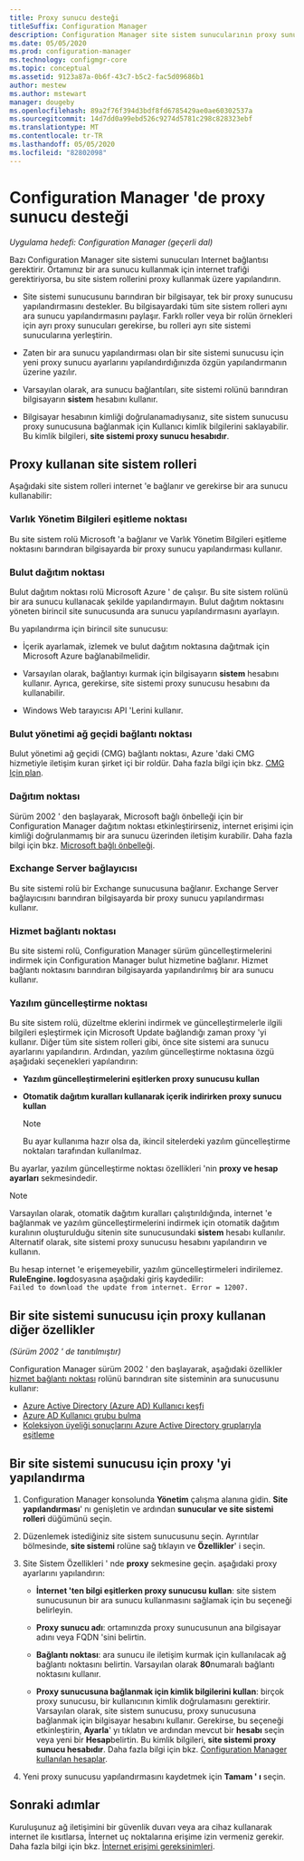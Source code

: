 ```yaml
---
title: Proxy sunucu desteği
titleSuffix: Configuration Manager
description: Configuration Manager site sistem sunucularının proxy sunucularını nasıl kullandığını öğrenin.
ms.date: 05/05/2020
ms.prod: configuration-manager
ms.technology: configmgr-core
ms.topic: conceptual
ms.assetid: 9123a87a-0b6f-43c7-b5c2-fac5d09686b1
author: mestew
ms.author: mstewart
manager: dougeby
ms.openlocfilehash: 89a2f76f394d3bdf8fd6785429ae0ae60302537a
ms.sourcegitcommit: 14d7dd0a99ebd526c9274d5781c298c828323ebf
ms.translationtype: MT
ms.contentlocale: tr-TR
ms.lasthandoff: 05/05/2020
ms.locfileid: "82802098"
---
```

# <a name="proxy-server-support-in-configuration-manager"></a>Configuration Manager 'de proxy sunucu desteği

*Uygulama hedefi: Configuration Manager (geçerli dal)*

Bazı Configuration Manager site sistemi sunucuları Internet bağlantısı gerektirir. Ortamınız bir ara sunucu kullanmak için internet trafiği gerektiriyorsa, bu site sistem rollerini proxy kullanmak üzere yapılandırın.  

- Site sistemi sunucusunu barındıran bir bilgisayar, tek bir proxy sunucusu yapılandırmasını destekler. Bu bilgisayardaki tüm site sistem rolleri aynı ara sunucu yapılandırmasını paylaşır. Farklı roller veya bir rolün örnekleri için ayrı proxy sunucuları gerekirse, bu rolleri ayrı site sistemi sunucularına yerleştirin.  

- Zaten bir ara sunucu yapılandırması olan bir site sistemi sunucusu için yeni proxy sunucu ayarlarını yapılandırdığınızda özgün yapılandırmanın üzerine yazılır.  

- Varsayılan olarak, ara sunucu bağlantıları, site sistemi rolünü barındıran bilgisayarın **sistem** hesabını kullanır.  

- Bilgisayar hesabının kimliği doğrulanamadıysanız, site sistem sunucusu proxy sunucusuna bağlanmak için Kullanıcı kimlik bilgilerini saklayabilir. Bu kimlik bilgileri, **site sistemi proxy sunucu hesabıdır**.  

## <a name="site-system-roles-that-use-a-proxy"></a>Proxy kullanan site sistem rolleri

Aşağıdaki site sistem rolleri internet 'e bağlanır ve gerekirse bir ara sunucu kullanabilir:  

### <a name="asset-intelligence-synchronization-point"></a>Varlık Yönetim Bilgileri eşitleme noktası

Bu site sistem rolü Microsoft 'a bağlanır ve Varlık Yönetim Bilgileri eşitleme noktasını barındıran bilgisayarda bir proxy sunucu yapılandırması kullanır.  

### <a name="cloud-distribution-point"></a>Bulut dağıtım noktası

Bulut dağıtım noktası rolü Microsoft Azure ' de çalışır. Bu site sistem rolünü bir ara sunucu kullanacak şekilde yapılandırmayın. Bulut dağıtım noktasını yöneten birincil site sunucusunda ara sunucu yapılandırmasını ayarlayın.  

Bu yapılandırma için birincil site sunucusu:  

- İçerik ayarlamak, izlemek ve bulut dağıtım noktasına dağıtmak için Microsoft Azure bağlanabilmelidir.  

- Varsayılan olarak, bağlantıyı kurmak için bilgisayarın **sistem** hesabını kullanır. Ayrıca, gerekirse, site sistemi proxy sunucusu hesabını da kullanabilir.  

- Windows Web tarayıcısı API 'Lerini kullanır.  

### <a name="cloud-management-gateway-connection-point"></a>Bulut yönetimi ağ geçidi bağlantı noktası

Bulut yönetimi ağ geçidi (CMG) bağlantı noktası, Azure 'daki CMG hizmetiyle iletişim kuran şirket içi bir roldür. Daha fazla bilgi için bkz. [CMG Için plan](../../clients/manage/cmg/plan-cloud-management-gateway.md).

### <a name="distribution-point"></a>Dağıtım noktası

<!-- 5856396 -->

Sürüm 2002 ' den başlayarak, Microsoft bağlı önbelleği için bir Configuration Manager dağıtım noktası etkinleştirirseniz, internet erişimi için kimliği doğrulanmamış bir ara sunucu üzerinden iletişim kurabilir. Daha fazla bilgi için bkz. [Microsoft bağlı önbelleği](../hierarchy/microsoft-connected-cache.md).

### <a name="exchange-server-connector"></a>Exchange Server bağlayıcısı

Bu site sistemi rolü bir Exchange sunucusuna bağlanır. Exchange Server bağlayıcısını barındıran bilgisayarda bir proxy sunucu yapılandırması kullanır.  

### <a name="service-connection-point"></a>Hizmet bağlantı noktası

Bu site sistemi rolü, Configuration Manager sürüm güncelleştirmelerini indirmek için Configuration Manager bulut hizmetine bağlanır. Hizmet bağlantı noktasını barındıran bilgisayarda yapılandırılmış bir ara sunucu kullanır.  

### <a name="software-update-point"></a>Yazılım güncelleştirme noktası

Bu site sistem rolü, düzeltme eklerini indirmek ve güncelleştirmelerle ilgili bilgileri eşleştirmek için Microsoft Update bağlandığı zaman proxy 'yi kullanır. Diğer tüm site sistem rolleri gibi, önce site sistemi ara sunucu ayarlarını yapılandırın. Ardından, yazılım güncelleştirme noktasına özgü aşağıdaki seçenekleri yapılandırın:  

- **Yazılım güncelleştirmelerini eşitlerken proxy sunucusu kullan**  

- **Otomatik dağıtım kuralları kullanarak içerik indirirken proxy sunucu kullan**  

    > [!NOTE]
    > Bu ayar kullanıma hazır olsa da, ikincil sitelerdeki yazılım güncelleştirme noktaları tarafından kullanılmaz.  

Bu ayarlar, yazılım güncelleştirme noktası özellikleri 'nin **proxy ve hesap ayarları** sekmesindedir.  

> [!NOTE]
> Varsayılan olarak, otomatik dağıtım kuralları çalıştırıldığında, internet 'e bağlanmak ve yazılım güncelleştirmelerini indirmek için otomatik dağıtım kuralının oluşturulduğu sitenin site sunucusundaki **sistem** hesabı kullanılır. Alternatif olarak, site sistemi proxy sunucusu hesabını yapılandırın ve kullanın. 
>
> Bu hesap internet 'e erişemeyebilir, yazılım güncelleştirmeleri indirilemez. **RuleEngine. log**dosyasına aşağıdaki giriş kaydedilir:  
> `Failed to download the update from internet. Error = 12007.`  

## <a name="other-features-that-use-the-proxy-for-a-site-system-server"></a><a name="bkmk_other"></a>Bir site sistemi sunucusu için proxy kullanan diğer özellikler

*(Sürüm 2002 ' de tanıtılmıştır)*

Configuration Manager sürüm 2002 ' den başlayarak, aşağıdaki özellikler [hizmet bağlantı noktası](#service-connection-point) rolünü barındıran site sisteminin ara sunucusunu kullanır: <!--5913817-->

- [Azure Active Directory (Azure AD) Kullanıcı keşfi](../../servers/deploy/configure/about-discovery-methods.md#azureaddisc)
- [Azure AD Kullanıcı grubu bulma](../../servers/deploy/configure/about-discovery-methods.md#bkmk_azuregroupdisco)
- [Koleksiyon üyeliği sonuçlarını Azure Active Directory gruplarıyla eşitleme](../../clients/manage/collections/create-collections.md#bkmk_aadcollsync)

## <a name="configure-the-proxy-for-a-site-system-server"></a>Bir site sistemi sunucusu için proxy 'yi yapılandırma  

1. Configuration Manager konsolunda **Yönetim** çalışma alanına gidin. **Site yapılandırması**' nı genişletin ve ardından **sunucular ve site sistemi rolleri** düğümünü seçin.  

2. Düzenlemek istediğiniz site sistem sunucusunu seçin. Ayrıntılar bölmesinde, **site sistemi** rolüne sağ tıklayın ve **Özellikler**' i seçin.  

3. Site Sistem Özellikleri ' nde **proxy** sekmesine geçin. aşağıdaki proxy ayarlarını yapılandırın:  

    - **İnternet 'ten bilgi eşitlerken proxy sunucusu kullan**: site sistem sunucusunun bir ara sunucu kullanmasını sağlamak için bu seçeneği belirleyin.  

    - **Proxy sunucu adı**: ortamınızda proxy sunucusunun ana bilgisayar adını veya FQDN 'sini belirtin.  

    - **Bağlantı noktası**: ara sunucu ile iletişim kurmak için kullanılacak ağ bağlantı noktasını belirtin. Varsayılan olarak **80**numaralı bağlantı noktasını kullanır.  

    - **Proxy sunucusuna bağlanmak için kimlik bilgilerini kullan**: birçok proxy sunucusu, bir kullanıcının kimlik doğrulamasını gerektirir. Varsayılan olarak, site sistem sunucusu, proxy sunucusuna bağlanmak için bilgisayar hesabını kullanır. Gerekirse, bu seçeneği etkinleştirin, **Ayarla**' yı tıklatın ve ardından mevcut bir **hesabı** seçin veya yeni bir **Hesap**belirtin. Bu kimlik bilgileri, **site sistemi proxy sunucu hesabıdır**.  Daha fazla bilgi için bkz. [Configuration Manager kullanılan hesaplar](../hierarchy/accounts.md).  

4. Yeni proxy sunucusu yapılandırmasını kaydetmek için **Tamam ' ı** seçin.  

## <a name="next-steps"></a>Sonraki adımlar

Kuruluşunuz ağ iletişimini bir güvenlik duvarı veya ara cihaz kullanarak internet ile kısıtlarsa, İnternet uç noktalarına erişime izin vermeniz gerekir. Daha fazla bilgi için bkz. [İnternet erişimi gereksinimleri](internet-endpoints.md).
